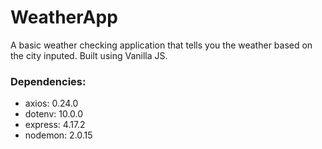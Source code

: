 # WeatherApp
A basic weather checking application that tells you the weather based on the city inputed. Built using Vanilla JS.

### Dependencies:
* axios: 0.24.0
* dotenv: 10.0.0
* express: 4.17.2
* nodemon: 2.0.15

